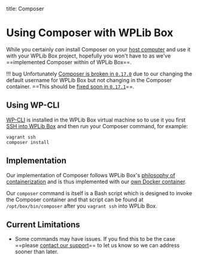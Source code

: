 title: Composer

# Using Composer with WPLib Box

While you certainly _can_ install Composer on your [host computer](/glossary/#host-machine) and use it with your 
WPLib Box project, hopefully you won't have to as  we've ==implemented Composer within of WPLib Box==.

!!! bug 
    Unfortunately [Composer is broken in `0.17.0`](https://github.com/wplib/wplib-box/issues/473) due to our changing 
    the default username for WPLib Box but not changing in the Composer container. ==This should be 
    [fixed soon in `0.17.1`](https://github.com/wplib/wplib-box/milestone/33)==.

## Using WP-CLI
[WP-CLI](http://wp-cli.org/) is installed in the WPLib Box virtual machine so to use it you first 
[SSH into WPLib Box](/docs/tutorials/secure-shell) and then run your Composer command, for example:

    vagrant ssh
    composer install

## Implementation
Our implementation of Composer follows WPLib Box's [philosophy of containerization](/philosophy/#functionality-should-be-containerized) 
and is thus implemented with our [own Docker container](https://hub.docker.com/r/wplib/composer/).  

Our `composer` command is itself is a Bash script which is designed to invoke the Composer container and that script 
can be found at `/opt/box/bin/composer` after you `vagrant ssh` into WPLib Box.  
 
 
## Current Limitations

- Some commands may have issues. If you find this to be the case ==please [contact our support](/support/)== 
to let us know so we can address sooner than later.
